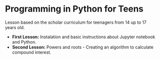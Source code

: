 # Programming in Python for Teens
Lesson based on the scholar curriculum for teenagers from 14 up to 17 years old. 

<ul>
  <li><b>First Lesson:</b> Instalation and basic instructions about Jupyter notebook and Python.</li>
  <li><b>Second Lesson:</b> Powers and roots - Creating an algorithm to calculate compound interest.</li>
</ul>  
